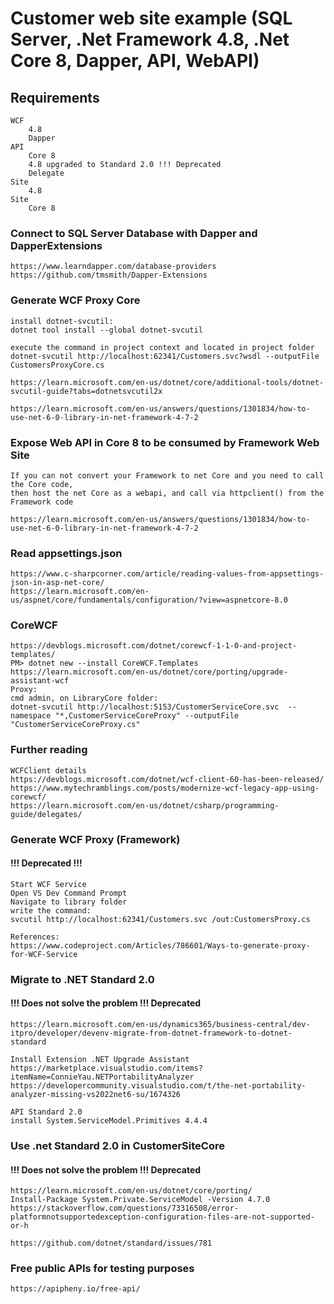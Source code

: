 # Customer web site example (SQL Server, .Net Framework 4.8, .Net Core 8, Dapper, API, WebAPI)

## Requirements
	WCF
		4.8
		Dapper
	API
		Core 8
		4.8 upgraded to Standard 2.0 !!! Deprecated
		Delegate
	Site
		4.8
	Site
		Core 8

### Connect to SQL Server Database with Dapper and DapperExtensions
	https://www.learndapper.com/database-providers
	https://github.com/tmsmith/Dapper-Extensions

### Generate WCF Proxy Core
	install dotnet-svcutil:
	dotnet tool install --global dotnet-svcutil

	execute the command in project context and located in project folder
	dotnet-svcutil http://localhost:62341/Customers.svc?wsdl --outputFile CustomersProxyCore.cs	

	https://learn.microsoft.com/en-us/dotnet/core/additional-tools/dotnet-svcutil-guide?tabs=dotnetsvcutil2x

	https://learn.microsoft.com/en-us/answers/questions/1301834/how-to-use-net-6-0-library-in-net-framework-4-7-2

### Expose Web API in Core 8 to be consumed by Framework Web Site
	If you can not convert your Framework to net Core and you need to call the Core code, 
	then host the net Core as a webapi, and call via httpclient() from the Framework code
	
	https://learn.microsoft.com/en-us/answers/questions/1301834/how-to-use-net-6-0-library-in-net-framework-4-7-2

### Read appsettings.json
	https://www.c-sharpcorner.com/article/reading-values-from-appsettings-json-in-asp-net-core/
	https://learn.microsoft.com/en-us/aspnet/core/fundamentals/configuration/?view=aspnetcore-8.0	

### CoreWCF
	https://devblogs.microsoft.com/dotnet/corewcf-1-1-0-and-project-templates/
	PM> dotnet new --install CoreWCF.Templates
	https://learn.microsoft.com/en-us/dotnet/core/porting/upgrade-assistant-wcf
	Proxy:
	cmd admin, on LibraryCore folder:
	dotnet-svcutil http://localhost:5153/CustomerServiceCore.svc  --namespace "*,CustomerServiceCoreProxy" --outputFile "CustomerServiceCoreProxy.cs"

### Further reading
	WCFClient details
	https://devblogs.microsoft.com/dotnet/wcf-client-60-has-been-released/
	https://www.mytechramblings.com/posts/modernize-wcf-legacy-app-using-corewcf/
	https://learn.microsoft.com/en-us/dotnet/csharp/programming-guide/delegates/

### Generate WCF Proxy (Framework)
#### !!! Deprecated !!!
	Start WCF Service
	Open VS Dev Command Prompt
	Navigate to library folder
	write the command:
	svcutil http://localhost:62341/Customers.svc /out:CustomersProxy.cs

	References:
	https://www.codeproject.com/Articles/786601/Ways-to-generate-proxy-for-WCF-Service

### Migrate to .NET Standard 2.0
#### !!! Does not solve the problem !!! Deprecated
	https://learn.microsoft.com/en-us/dynamics365/business-central/dev-itpro/developer/devenv-migrate-from-dotnet-framework-to-dotnet-standard

	Install Extension .NET Upgrade Assistant
	https://marketplace.visualstudio.com/items?itemName=ConnieYau.NETPortabilityAnalyzer
	https://developercommunity.visualstudio.com/t/the-net-portability-analyzer-missing-vs2022net6-su/1674326

	API Standard 2.0
	install System.ServiceModel.Primitives 4.4.4

### Use .net Standard 2.0 in CustomerSiteCore
#### !!! Does not solve the problem !!! Deprecated
	https://learn.microsoft.com/en-us/dotnet/core/porting/
	Install-Package System.Private.ServiceModel -Version 4.7.0
	https://stackoverflow.com/questions/73316508/error-platformnotsupportedexception-configuration-files-are-not-supported-or-h
	
	https://github.com/dotnet/standard/issues/781

### Free public APIs for testing purposes
	https://apipheny.io/free-api/
